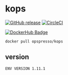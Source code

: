 # kops

[![GitHub release](https://img.shields.io/github/release/opspresso/kops.svg)](https://github.com/opspresso/kops/releases)
[![CircleCI](https://circleci.com/gh/opspresso/kops.svg?style=svg)](https://circleci.com/gh/opspresso/kops)

[![DockerHub Badge](http://dockeri.co/image/opspresso/kops)](https://hub.docker.com/r/opspresso/kops/)

```bash
docker pull opspresso/kops
```

## version

```
ENV VERSION 1.11.1
```
